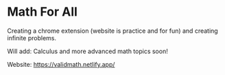 # Math For All
Creating a chrome extension (website is practice and for fun) and creating infinite problems.

Will add: 
Calculus and more advanced math topics soon! 

Website: https://validmath.netlify.app/ 
